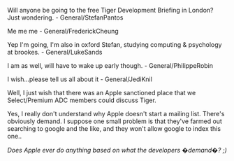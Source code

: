 Will anyone be going to the free Tiger Development Briefing in London? Just wondering. - General/StefanPantos

Me me me - General/FrederickCheung

Yep I'm going, I'm also in oxford Stefan, studying computing & psychology at brookes.  - General/LukeSands

I am as well, will have to wake up early though. - General/PhilippeRobin

I wish...please tell us all about it - General/JediKnil

Well, I just wish that there was an Apple sanctioned place that we Select/Premium ADC members could discuss Tiger.

Yes, I really don't understand why Apple doesn't start a mailing list.  There's obviously demand.  I suppose one small problem is that they've farmed out searching to google and the like, and they won't allow google to index this one..

*Does Apple ever do anything based on what the developers �demand�? ;)*
